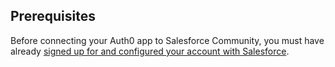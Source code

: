 ## Prerequisites
Before connecting your Auth0 app to Salesforce Community, you must have already [signed up for and configured your account with Salesforce](https://www.salesforce.com/).
